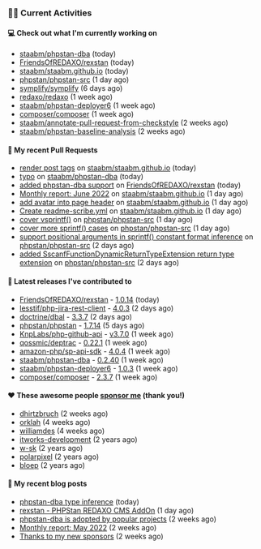 ### 👨‍💻 Current Activities


#### 💻 Check out what I'm currently working on

- [staabm/phpstan-dba](https://github.com/staabm/phpstan-dba) (today)
- [FriendsOfREDAXO/rexstan](https://github.com/FriendsOfREDAXO/rexstan) (today)
- [staabm/staabm.github.io](https://github.com/staabm/staabm.github.io) (today)
- [phpstan/phpstan-src](https://github.com/phpstan/phpstan-src) (1 day ago)
- [symplify/symplify](https://github.com/symplify/symplify) (6 days ago)
- [redaxo/redaxo](https://github.com/redaxo/redaxo) (1 week ago)
- [staabm/phpstan-deployer6](https://github.com/staabm/phpstan-deployer6) (1 week ago)
- [composer/composer](https://github.com/composer/composer) (1 week ago)
- [staabm/annotate-pull-request-from-checkstyle](https://github.com/staabm/annotate-pull-request-from-checkstyle) (2 weeks ago)
- [staabm/phpstan-baseline-analysis](https://github.com/staabm/phpstan-baseline-analysis) (2 weeks ago)


#### 🔨 My recent Pull Requests

- [render post tags](https://github.com/staabm/staabm.github.io/pull/4) on [staabm/staabm.github.io](https://github.com/staabm/staabm.github.io) (today)
- [typo](https://github.com/staabm/phpstan-dba/pull/407) on [staabm/phpstan-dba](https://github.com/staabm/phpstan-dba) (today)
- [added phpstan-dba support](https://github.com/FriendsOfREDAXO/rexstan/pull/32) on [FriendsOfREDAXO/rexstan](https://github.com/FriendsOfREDAXO/rexstan) (today)
- [Monthly report: June 2022](https://github.com/staabm/staabm.github.io/pull/3) on [staabm/staabm.github.io](https://github.com/staabm/staabm.github.io) (1 day ago)
- [add avatar into page header](https://github.com/staabm/staabm.github.io/pull/2) on [staabm/staabm.github.io](https://github.com/staabm/staabm.github.io) (1 day ago)
- [Create readme-scribe.yml](https://github.com/staabm/staabm.github.io/pull/1) on [staabm/staabm.github.io](https://github.com/staabm/staabm.github.io) (1 day ago)
- [cover vsprintf()](https://github.com/phpstan/phpstan-src/pull/1441) on [phpstan/phpstan-src](https://github.com/phpstan/phpstan-src) (1 day ago)
- [cover more sprintf() cases](https://github.com/phpstan/phpstan-src/pull/1440) on [phpstan/phpstan-src](https://github.com/phpstan/phpstan-src) (1 day ago)
- [support positional arguments in sprintf() constant format inference](https://github.com/phpstan/phpstan-src/pull/1437) on [phpstan/phpstan-src](https://github.com/phpstan/phpstan-src) (2 days ago)
- [added SscanfFunctionDynamicReturnTypeExtension return type extension](https://github.com/phpstan/phpstan-src/pull/1434) on [phpstan/phpstan-src](https://github.com/phpstan/phpstan-src) (2 days ago)


#### 🔭 Latest releases I've contributed to

- [FriendsOfREDAXO/rexstan](https://github.com/FriendsOfREDAXO/rexstan) - [1.0.14](https://github.com/FriendsOfREDAXO/rexstan/releases/tag/1.0.14) (today)
- [lesstif/php-jira-rest-client](https://github.com/lesstif/php-jira-rest-client) - [4.0.3](https://github.com/lesstif/php-jira-rest-client/releases/tag/4.0.3) (2 days ago)
- [doctrine/dbal](https://github.com/doctrine/dbal) - [3.3.7](https://github.com/doctrine/dbal/releases/tag/3.3.7) (2 days ago)
- [phpstan/phpstan](https://github.com/phpstan/phpstan) - [1.7.14](https://github.com/phpstan/phpstan/releases/tag/1.7.14) (5 days ago)
- [KnpLabs/php-github-api](https://github.com/KnpLabs/php-github-api) - [v3.7.0](https://github.com/KnpLabs/php-github-api/releases/tag/v3.7.0) (1 week ago)
- [qossmic/deptrac](https://github.com/qossmic/deptrac) - [0.22.1](https://github.com/qossmic/deptrac/releases/tag/0.22.1) (1 week ago)
- [amazon-php/sp-api-sdk](https://github.com/amazon-php/sp-api-sdk) - [4.0.4](https://github.com/amazon-php/sp-api-sdk/releases/tag/4.0.4) (1 week ago)
- [staabm/phpstan-dba](https://github.com/staabm/phpstan-dba) - [0.2.40](https://github.com/staabm/phpstan-dba/releases/tag/0.2.40) (1 week ago)
- [staabm/phpstan-deployer6](https://github.com/staabm/phpstan-deployer6) - [1.0.3](https://github.com/staabm/phpstan-deployer6/releases/tag/1.0.3) (1 week ago)
- [composer/composer](https://github.com/composer/composer) - [2.3.7](https://github.com/composer/composer/releases/tag/2.3.7) (1 week ago)


#### ❤️ These awesome people [sponsor me](https://github.com/sponsors/staabm) (thank you!)

- [dhirtzbruch](https://github.com/dhirtzbruch) (2 weeks ago)
- [orklah](https://github.com/orklah) (4 weeks ago)
- [williamdes](https://github.com/williamdes) (4 weeks ago)
- [itworks-development](https://github.com/itworks-development) (2 years ago)
- [w-sk](https://github.com/w-sk) (2 years ago)
- [polarpixel](https://github.com/polarpixel) (2 years ago)
- [bloep](https://github.com/bloep) (2 years ago)

#### 📜 My recent blog posts

- [phpstan-dba type inference](https://staabm.github.io/2022/06/19/phpstan-dba-type-inference.html) (today)
- [rexstan - PHPStan REDAXO CMS AddOn](https://staabm.github.io/2022/06/18/rexstan-REDAXO-AddOn.html) (1 day ago)
- [phpstan-dba is adopted by popular projects](https://staabm.github.io/2022/06/03/phpstan-dba-used-in-popular-projects.html) (2 weeks ago)
- [Monthly report: May 2022](https://staabm.github.io/2022/05/30/monthly-report-may.html) (2 weeks ago)
- [Thanks to my new sponsors](https://staabm.github.io/2022/05/30/new-sponsors.html) (2 weeks ago)
